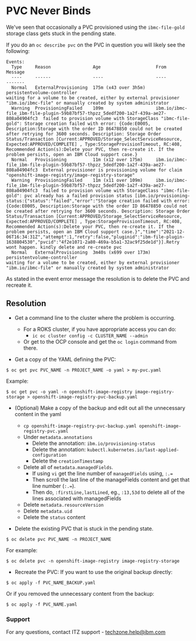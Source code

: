 # PVC Never Binds

We've seen that occasionally a PVC provisioned using the `ibmc-file-gold` storage class gets stuck in the pending state.

If you do an `oc describe pvc` on the PVC in question you will likely see the following:
```
Events:
  Type     Reason                Age                     From                                                                                   Message
  ----     ------                ----                    ----                                                                                   -------
  Normal   ExternalProvisioning  175m (x43 over 3h5m)    persistentvolume-controller                                                            waiting for a volume to be created, either by external provisioner "ibm.io/ibmc-file" or manually created by system administrator
  Warning  ProvisioningFailed    109m                    ibm.io/ibmc-file_ibm-file-plugin-59b87bf57-thpzz_5dedf200-1a2f-439a-ae27-808a04904fc3  failed to provision volume with StorageClass "ibmc-file-gold": Storage creation failed with error: {Code:E0005, Description:Storage with the order ID 86478850 could not be created after retrying for 3600 seconds. Description: Storage Order Status/Transaction [Current:APPROVED/Storage_SelectServiceResource, Expected:APPROVED/COMPLETE] , Type:StorageProvisionTimeout, RC:408, Recommended Action(s):Delete your PVC, then re-create it. If the problem persists, open an IBM Cloud support case.}
  Normal   Provisioning          11m (x12 over 175m)     ibm.io/ibmc-file_ibm-file-plugin-59b87bf57-thpzz_5dedf200-1a2f-439a-ae27-808a04904fc3  External provisioner is provisioning volume for claim "openshift-image-registry/image-registry-storage"
  Warning  ProvisioningFailed    11m (x11 over 109m)     ibm.io/ibmc-file_ibm-file-plugin-59b87bf57-thpzz_5dedf200-1a2f-439a-ae27-808a04904fc3  failed to provision volume with StorageClass "ibmc-file-gold": pvc already has a failed provision status [ibm.io/provisioning-status:{"status":"failed","error":"Storage creation failed with error: {Code:E0005, Description:Storage with the order ID 86478850 could not be created after retrying for 3600 seconds. Description: Storage Order Status/Transaction [Current:APPROVED/Storage_SelectServiceResource, Expected:APPROVED/COMPLETE] , Type:StorageProvisionTimeout, RC:408, Recommended Action(s):Delete your PVC, then re-create it. If the problem persists, open an IBM Cloud support case.}","time":"2021-12-06T16:34:31Z","attempt":1,"retry":false,"pluginid":"ibm-file-plugin-1638804530","pvcid":"4f2e1071-2a80-469a-b5a1-32ac9f25de1d"}].Retry wont happen. kindly delete and re-create pvc
  Normal   ExternalProvisioning  3m40s (x699 over 173m)  persistentvolume-controller                                                            waiting for a volume to be created, either by external provisioner "ibm.io/ibmc-file" or manually created by system administrator
```

As stated in the event error message the resolution is to delete the PVC and recreate it.

## Resolution

- Get a command line to the cluster where the problem is occurring.
  - For a ROKS cluster, if you have appropriate access you can do:
    - `ic oc cluster config -c CLUSTER_NAME --admin`
  - Or get to the OCP console and get the `oc login` command from there.

- Get a copy of the YAML defining the PVC:
```
$ oc get pvc PVC_NAME -n PROJECT_NAME -o yaml > my-pvc.yaml
```
Example:
```
$ oc get pvc -o yaml -n openshift-image-registry image-registry-storage > openshift-image-registry-pvc-backup.yaml
```

- (Optional) Make a copy of the backup and edit out all the unnecessary content in the yaml
  - `cp openshift-image-registry-pvc-backup.yaml openshift-image-registry-pvc.yaml`
  - Under `metadata.annotations`
    - Delete the annotation: `ibm.io/provisioning-status`
    - Delete the annotation: `kubectl.kubernetes.io/last-applied-configuration`
    - Delete the `creationTimestamp`
  - Delete all of `metadata.managedFields`.
    - If using `vi` get the line number of `managedFields` using, `:.=`
    - Then scroll the last line of the manageFields content and get that line number (`:.=`).
    - Then do, `:firstLine,lastLined`, eg., `:13,53d` to delete all of the lines associated with managedFields
  - Delete `metadata.resourceVersion`
  - Delete `metadata.uid`
  - Delete the `status` content

- Delete the existing PVC that is stuck in the pending state.
```
$ oc delete pvc PVC_NAME -n PROJECT_NAME
```
For example:
```
$ oc delete pvc -n openshift-image-registry image-registry-storage
```

- Recreate the PVC:
If you want to use the original backup directly:
```
$ oc apply -f PVC_NAME_BACKUP.yaml
```

Or if you removed the unnecessary content from the backup:
```
$ oc apply -f PVC_NAME.yaml
```

### Support

For any questions, contact ITZ support - techzone.help@ibm.com
